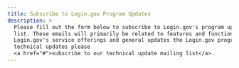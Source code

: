 ```yaml
---
title: Subscribe to Login.gov Program Updates
description: >
  Please fill out the form below to subscribe to Login.gov's program update mailing
  list. These emails will primarily be related to features and functionality of
  Login.gov's service offerings and general updates the Login.gov program. For more
  technical updates please
  <a href="#">subscribe to our technical update mailing list</a>.
---
```

<script charset="utf-8" type="text/javascript" src="//js.hsforms.net/forms/shell.js"></script>
<script>
  hbspt.forms.create({
	region: "na1",
	portalId: "5531666",
	formId: "26b61ef1-9233-4608-9d9f-a55d35aa85af"
});
</script>
